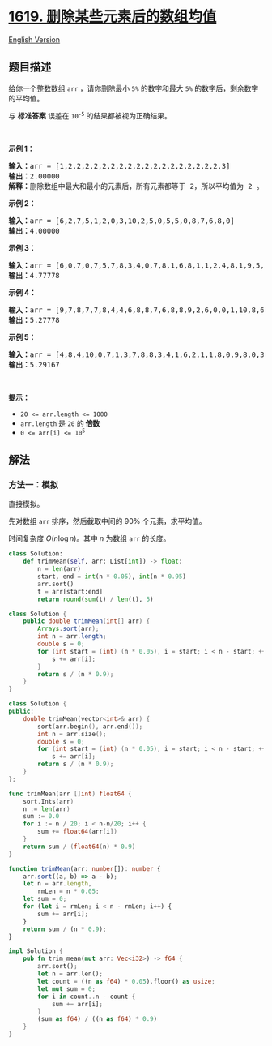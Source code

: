 # [1619. 删除某些元素后的数组均值](https://leetcode.cn/problems/mean-of-array-after-removing-some-elements)

[English Version](/solution/1600-1699/1619.Mean%20of%20Array%20After%20Removing%20Some%20Elements/README_EN.md)

<!-- tags:数组,排序 -->

<!-- difficulty:简单 -->

## 题目描述

<!-- 这里写题目描述 -->

<p>给你一个整数数组 <code>arr</code> ，请你删除最小 <code>5%</code> 的数字和最大 <code>5%</code> 的数字后，剩余数字的平均值。</p>

<p>与 <strong>标准答案</strong> 误差在 <code>10<sup>-5</sup></code> 的结果都被视为正确结果。</p>

<p> </p>

<p><strong>示例 1：</strong></p>

<pre>
<b>输入：</b>arr = [1,2,2,2,2,2,2,2,2,2,2,2,2,2,2,2,2,2,2,3]
<b>输出：</b>2.00000
<b>解释：</b>删除数组中最大和最小的元素后，所有元素都等于 2，所以平均值为 2 。
</pre>

<p><strong>示例 2：</strong></p>

<pre>
<b>输入：</b>arr = [6,2,7,5,1,2,0,3,10,2,5,0,5,5,0,8,7,6,8,0]
<b>输出：</b>4.00000
</pre>

<p><strong>示例 3：</strong></p>

<pre>
<b>输入：</b>arr = [6,0,7,0,7,5,7,8,3,4,0,7,8,1,6,8,1,1,2,4,8,1,9,5,4,3,8,5,10,8,6,6,1,0,6,10,8,2,3,4]
<b>输出：</b>4.77778
</pre>

<p><strong>示例 4：</strong></p>

<pre>
<b>输入：</b>arr = [9,7,8,7,7,8,4,4,6,8,8,7,6,8,8,9,2,6,0,0,1,10,8,6,3,3,5,1,10,9,0,7,10,0,10,4,1,10,6,9,3,6,0,0,2,7,0,6,7,2,9,7,7,3,0,1,6,1,10,3]
<b>输出：</b>5.27778
</pre>

<p><strong>示例 5：</strong></p>

<pre>
<b>输入：</b>arr = [4,8,4,10,0,7,1,3,7,8,8,3,4,1,6,2,1,1,8,0,9,8,0,3,9,10,3,10,1,10,7,3,2,1,4,9,10,7,6,4,0,8,5,1,2,1,6,2,5,0,7,10,9,10,3,7,10,5,8,5,7,6,7,6,10,9,5,10,5,5,7,2,10,7,7,8,2,0,1,1]
<b>输出：</b>5.29167
</pre>

<p> </p>

<p><strong>提示：</strong></p>

<ul>
	<li><code>20 <= arr.length <= 1000</code></li>
	<li><code>arr.length</code><b> </b>是 <code>20</code> 的<strong> 倍数</strong> </li>
	<li><code>0 <= arr[i] <= 10<sup>5</sup></code></li>
</ul>

## 解法

### 方法一：模拟

直接模拟。

先对数组 `arr` 排序，然后截取中间的 90% 个元素，求平均值。

时间复杂度 $O(n\log n)$。其中 $n$ 为数组 `arr` 的长度。

<!-- tabs:start -->

```python
class Solution:
    def trimMean(self, arr: List[int]) -> float:
        n = len(arr)
        start, end = int(n * 0.05), int(n * 0.95)
        arr.sort()
        t = arr[start:end]
        return round(sum(t) / len(t), 5)
```

```java
class Solution {
    public double trimMean(int[] arr) {
        Arrays.sort(arr);
        int n = arr.length;
        double s = 0;
        for (int start = (int) (n * 0.05), i = start; i < n - start; ++i) {
            s += arr[i];
        }
        return s / (n * 0.9);
    }
}
```

```cpp
class Solution {
public:
    double trimMean(vector<int>& arr) {
        sort(arr.begin(), arr.end());
        int n = arr.size();
        double s = 0;
        for (int start = (int) (n * 0.05), i = start; i < n - start; ++i)
            s += arr[i];
        return s / (n * 0.9);
    }
};
```

```go
func trimMean(arr []int) float64 {
	sort.Ints(arr)
	n := len(arr)
	sum := 0.0
	for i := n / 20; i < n-n/20; i++ {
		sum += float64(arr[i])
	}
	return sum / (float64(n) * 0.9)
}
```

```ts
function trimMean(arr: number[]): number {
    arr.sort((a, b) => a - b);
    let n = arr.length,
        rmLen = n * 0.05;
    let sum = 0;
    for (let i = rmLen; i < n - rmLen; i++) {
        sum += arr[i];
    }
    return sum / (n * 0.9);
}
```

```rust
impl Solution {
    pub fn trim_mean(mut arr: Vec<i32>) -> f64 {
        arr.sort();
        let n = arr.len();
        let count = ((n as f64) * 0.05).floor() as usize;
        let mut sum = 0;
        for i in count..n - count {
            sum += arr[i];
        }
        (sum as f64) / ((n as f64) * 0.9)
    }
}
```

<!-- tabs:end -->

<!-- end -->

